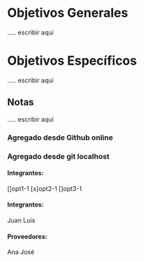 # Objetivos Generales
..... escribir aquí

# Objetivos Específicos
..... escribir aquí

## Notas
..... escribir aquí

### Agregado desde Github online
### Agregado desde git localhost

#### Integrantes:

[]opt1-1
[x]opt2-1
[]opt3-1

#### Integrantes:
Juan
Luis

#### Proveedores:
Ana
José




